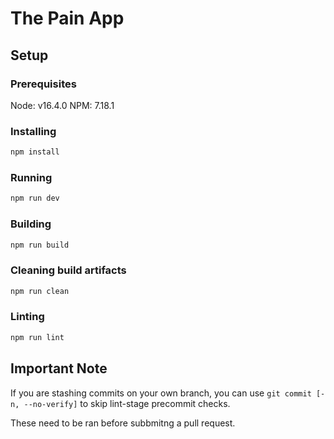 # The Pain App


## Setup
### Prerequisites

Node: v16.4.0
NPM: 7.18.1

### Installing

```sh
npm install
```

### Running

```sh
npm run dev
```

### Building
```sh
npm run build
```

### Cleaning build artifacts
```sh
npm run clean
```

### Linting
```sh
npm run lint
```

## Important Note

If you are stashing commits on your own branch, you can use `git commit [-n, --no-verify]` to skip lint-stage precommit checks. 

These need to be ran before subbmitng a pull request.